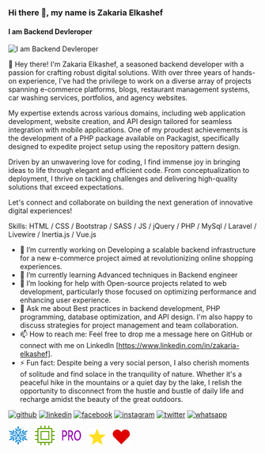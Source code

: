 ### Hi there 👋, my name is Zakaria Elkashef
#### I am Backend Devleroper
![I am Backend Devleroper](https://media.licdn.com/dms/image/D4D16AQEVdiEZynep9A/profile-displaybackgroundimage-shrink_350_1400/0/1712321778252?e=1717632000&v=beta&t=sYASNL9t3VrU678koLGkjRQBlOv-w47gwJcgil0z7i0)

👋 Hey there! I'm Zakaria Elkashef, a seasoned backend developer with a passion for crafting robust digital solutions. With over three years of hands-on experience, I've had the privilege to work on a diverse array of projects spanning e-commerce platforms, blogs, restaurant management systems, car washing services, portfolios, and agency websites.

My expertise extends across various domains, including web application development, website creation, and API design tailored for seamless integration with mobile applications. One of my proudest achievements is the development of a PHP package available on Packagist, specifically designed to expedite project setup using the repository pattern design.

Driven by an unwavering love for coding, I find immense joy in bringing ideas to life through elegant and efficient code. From conceptualization to deployment, I thrive on tackling challenges and delivering high-quality solutions that exceed expectations.

Let's connect and collaborate on building the next generation of innovative digital experiences!

Skills: HTML / CSS / Bootstrap / SASS / JS / jQuery / PHP / MySql / Laravel / Livewire / Inertia.js / Vue.js

- 🔭 I’m currently working on Developing a scalable backend infrastructure for a new e-commerce project aimed at revolutionizing online shopping experiences. 
- 🌱 I’m currently learning Advanced techniques in Backend engineer 
- 🤔 I’m looking for help with Open-source projects related to web development, particularly those focused on optimizing performance and enhancing user experience. 
- 💬 Ask me about  Best practices in backend development, PHP programming, database optimization, and API design. I'm also happy to discuss strategies for project management and team collaboration. 
- 📫 How to reach me: Feel free to drop me a message here on GitHub or connect with me on LinkedIn [https://www.linkedin.com/in/zakaria-elkashef]. 
- ⚡ Fun fact: Despite being a very social person, I also cherish moments of solitude and find solace in the tranquility of nature. Whether it's a peaceful hike in the mountains or a quiet day by the lake, I relish the opportunity to disconnect from the hustle and bustle of daily life and recharge amidst the beauty of the great outdoors. 


[<img src='https://cdn.jsdelivr.net/npm/simple-icons@3.0.1/icons/github.svg' alt='github' height='40'>](https://github.com/https://github.com/DevZakariaElkashef)  [<img src='https://cdn.jsdelivr.net/npm/simple-icons@3.0.1/icons/linkedin.svg' alt='linkedin' height='40'>](https://www.linkedin.com/in/https://www.linkedin.com/in/zakaria-elkashef//)  [<img src='https://cdn.jsdelivr.net/npm/simple-icons@3.0.1/icons/facebook.svg' alt='facebook' height='40'>](https://www.facebook.com/https://www.facebook.com/profile.php?id=100087770246550)  [<img src='https://cdn.jsdelivr.net/npm/simple-icons@3.0.1/icons/instagram.svg' alt='instagram' height='40'>](https://www.instagram.com/https://www.instagram.com/dev.zakaria_elkashef//)  [<img src='https://cdn.jsdelivr.net/npm/simple-icons@3.0.1/icons/twitter.svg' alt='twitter' height='40'>](https://twitter.com/https://twitter.com/dev_zakaria_)  [<img src='https://cdn.jsdelivr.net/npm/simple-icons@3.0.1/icons/whatsapp.svg' alt='whatsapp' height='40'>](https://wa.me/+201067084439)  

<a href='https://archiveprogram.github.com/'><img src='https://raw.githubusercontent.com/acervenky/animated-github-badges/master/assets/acbadge.gif' width='40' height='40'></a> <a href='https://docs.github.com/en/developers'><img src='https://raw.githubusercontent.com/acervenky/animated-github-badges/master/assets/devbadge.gif' width='40' height='40'></a> <a href='https://github.com/pricing'><img src='https://raw.githubusercontent.com/acervenky/animated-github-badges/master/assets/pro.gif' width='40' height='40'></a> <a href='https://stars.github.com/'><img src='https://raw.githubusercontent.com/acervenky/animated-github-badges/master/assets/starbadge.gif' width='35' height='35'></a> <a href='https://docs.github.com/en/github/supporting-the-open-source-community-with-github-sponsors'><img src='https://raw.githubusercontent.com/acervenky/animated-github-badges/master/assets/sponsorbadge.gif' width='35' height='35'></a> 

